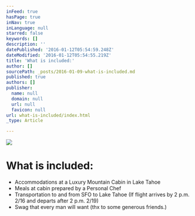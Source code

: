 ```yaml
---
inFeed: true
hasPage: true
inNav: true
inLanguage: null
starred: false
keywords: []
description: ''
datePublished: '2016-01-12T05:54:59.248Z'
dateModified: '2016-01-12T05:54:55.219Z'
title: 'What is included:'
author: []
sourcePath: _posts/2016-01-09-what-is-included.md
published: true
authors: []
publisher:
  name: null
  domain: null
  url: null
  favicon: null
url: what-is-included/index.html
_type: Article

---
```

![](https://s3-us-west-2.amazonaws.com/the-grid-img/p/ab6b9e1e90616c8a0e9e69d995d26916b472ff00.jpg)

# What is included:

* Accommodations at a Luxury Mountain Cabin in Lake Tahoe
* Meals at cabin prepared by a Personal Chef
* Transportation to and from SFO to Lake Tahoe (If flight arrives by 2 p.m. 2/16 and departs after 2 p.m. 2/19) 
* Swag that every man will want (thx to some generous friends.)
